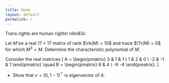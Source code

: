 ```yaml
---
title: Home
layout: default
permalink: /
---
```


<script>
MathJax = {
  tex: {
    inlineMath: [['$', '$']],
    displayMath: [['\[','\]'], ['\\(', '\\)']],
    macros: {
        Tr: "{\\mathrm{Tr}}",
        rk: "{\\mathrm{rk}}"
    }
  },
  svg: {
    fontCache: 'global'
  }
};
</script>
<script type="text/javascript" id="MathJax-script" async
  src="https://cdn.jsdelivr.net/npm/mathjax@3/es5/tex-svg.js">
</script>



<link rel="shortcut icon" type="image/x-icon" href="/favicon.ico">

Trans rights are human rights! niko83c

Let $M$ be a real $17 \times 17$ matrix of rank $\rk(M) = 10$ and trace $\Tr(M) = 0$ for which $M^3 = M$. Determine the characteristic polynomial of $M$.

Consider the real matrices
\[
  A = \begin{pmatrix} 3 & 1 & 1 \\
                      1 & 2 & 0 \\
                      -2 & -1 & 1
      \end{pmatrix}
    \quad
  B = \begin{pmatrix} 8 & 4 \\ -9 -4 \end{pmatrix}.
\]

* Show that $v = (0,1-1)^\top$ is eigenvector of $A$.